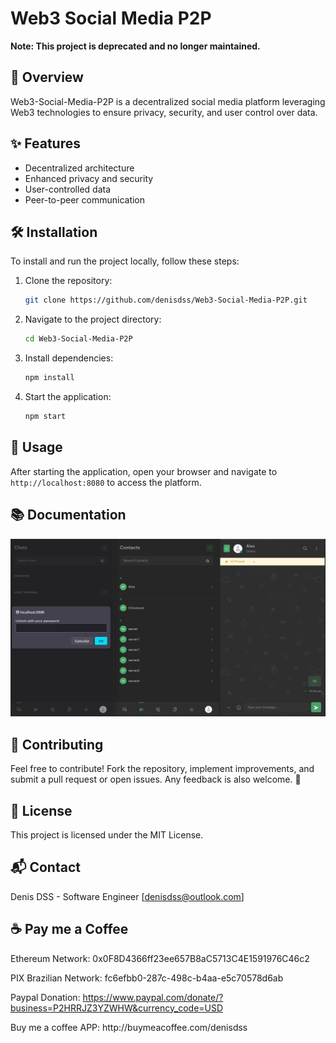 # Web3 Social Media P2P
**Note: This project is deprecated and no longer maintained.**

## 📝 Overview

Web3-Social-Media-P2P is a decentralized social media platform leveraging Web3 technologies to ensure privacy, security, and user control over data.

## ✨ Features

- Decentralized architecture
- Enhanced privacy and security
- User-controlled data
- Peer-to-peer communication

## 🛠️ Installation

To install and run the project locally, follow these steps:

1. Clone the repository:
    ```bash
    git clone https://github.com/denisdss/Web3-Social-Media-P2P.git
    ```
2. Navigate to the project directory:
    ```bash
    cd Web3-Social-Media-P2P
    ```
3. Install dependencies:
    ```bash
    npm install
    ```
4. Start the application:
    ```bash
    npm start
    ```

## 🚀 Usage

After starting the application, open your browser and navigate to `http://localhost:8080` to access the platform.

## 📚 Documentation

![Documentation Screenshot](docs/screenshot_lock.png)

## 🤝 Contributing

Feel free to contribute! Fork the repository, implement improvements, and submit a pull request or open issues. Any feedback is also welcome. 🚀

## 📜 License

This project is licensed under the MIT License.

## 📬 Contact

Denis DSS - Software Engineer
[[denisdss@outlook.com](mailto\:denisdss@outlook.com)]

## ☕ Pay me a Coffee

Ethereum Network: 0x0F8D4366ff23ee657B8aC5713C4E1591976C46c2

PIX Brazilian Network: fc6efbb0-287c-498c-b4aa-e5c70578d6ab

Paypal Donation: https://www.paypal.com/donate/?business=P2HRRJZ3YZWHW&currency_code=USD

Buy me a coffee APP: http\://buymeacoffee.com/denisdss
